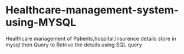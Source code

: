 # Healthcare-management-system-using-MYSQL
Healthcare management of Patients,hospital,Insurence details store in mysql then Query to Retrive the details using SQL query

